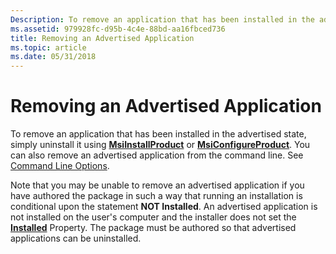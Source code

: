 ```yaml
---
Description: To remove an application that has been installed in the advertised state, simply uninstall it using MsiInstallProduct or MsiConfigureProduct. You can also remove an advertised application from the command line. See Command Line Options.
ms.assetid: 979928fc-d95b-4c4e-88bd-aa16fbced736
title: Removing an Advertised Application
ms.topic: article
ms.date: 05/31/2018
---
```


# Removing an Advertised Application

To remove an application that has been installed in the advertised state, simply uninstall it using [**MsiInstallProduct**](/windows/desktop/api/Msi/nf-msi-msiinstallproducta) or [**MsiConfigureProduct**](/windows/desktop/api/Msi/nf-msi-msiconfigureproducta). You can also remove an advertised application from the command line. See [Command Line Options](command-line-options.md).

Note that you may be unable to remove an advertised application if you have authored the package in such a way that running an installation is conditional upon the statement **NOT Installed**. An advertised application is not installed on the user's computer and the installer does not set the [**Installed**](installed.md) Property. The package must be authored so that advertised applications can be uninstalled.

 

 




